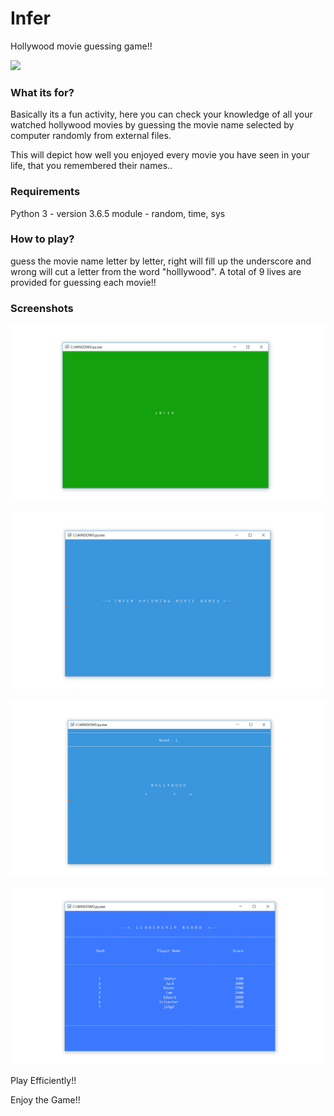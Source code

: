 # Infer

Hollywood movie guessing game!!

![](https://i.ytimg.com/vi/1aZZKXbzEZk/hqdefault.jpg)

### What its for?

Basically its a fun activity, here you can check your knowledge of all your watched hollywood movies by guessing the movie name selected by computer randomly from external files.

This will depict how well you enjoyed every movie you have seen in your life, that you remembered their names..

### Requirements

Python 3 - version 3.6.5
module - random, time, sys

### How to play?

guess the movie name letter by letter, right will fill up the underscore and wrong will cut a letter from the word "holllywood".
A total of 9 lives are provided for guessing each movie!!

### Screenshots

![](https://github.com/ashish7zeph/Infer/blob/master/screenshot/img1.png)

![](https://github.com/ashish7zeph/Infer/blob/master/screenshot/img2.png)

![](https://github.com/ashish7zeph/Infer/blob/master/screenshot/img3.png)

![](https://github.com/ashish7zeph/Infer/blob/master/screenshot/img4.png)

Play Efficiently!!

Enjoy the Game!!
